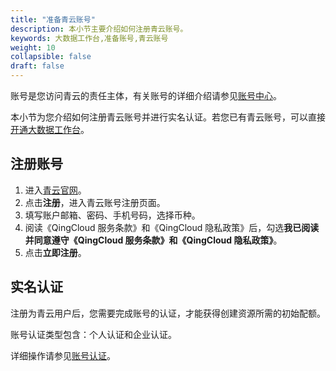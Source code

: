 ```yaml
---
title: "准备青云账号"
description: 本小节主要介绍如何注册青云账号。 
keywords: 大数据工作台,准备账号,青云账号
weight: 10
collapsible: false
draft: false
---
```


账号是您访问青云的责任主体，有关账号的详细介绍请参见[账号中心](/authorization/account/intro/introduction/)。

本小节为您介绍如何注册青云账号并进行实名认证。若您已有青云账号，可以直接[开通大数据工作台](../subscribe)。

## 注册账号

1. 进入[青云官网](https://www.qingcloud.com/)。
2. 点击**注册**，进入青云账号注册页面。
3. 填写账户邮箱、密码、手机号码，选择币种。
4. 阅读《QingCloud 服务条款》和《QingCloud 隐私政策》后，勾选**我已阅读并同意遵守《QingCloud 服务条款》和《QingCloud 隐私政策》**。
5. 点击**立即注册**。

## 实名认证

注册为青云用户后，您需要完成账号的认证，才能获得创建资源所需的初始配额。

账号认证类型包含：个人认证和企业认证。

详细操作请参见[账号认证](/authorization/account/manual/user_verify/)。
